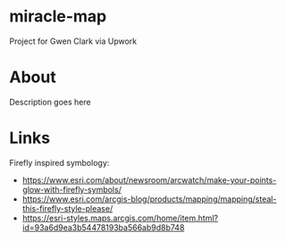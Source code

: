 # miracle-map
 Project for Gwen Clark via Upwork
 
# About

Description goes here

# Links

Firefly inspired symbology:

* https://www.esri.com/about/newsroom/arcwatch/make-your-points-glow-with-firefly-symbols/
* https://www.esri.com/arcgis-blog/products/mapping/mapping/steal-this-firefly-style-please/
* https://esri-styles.maps.arcgis.com/home/item.html?id=93a6d9ea3b54478193ba566ab9d8b748